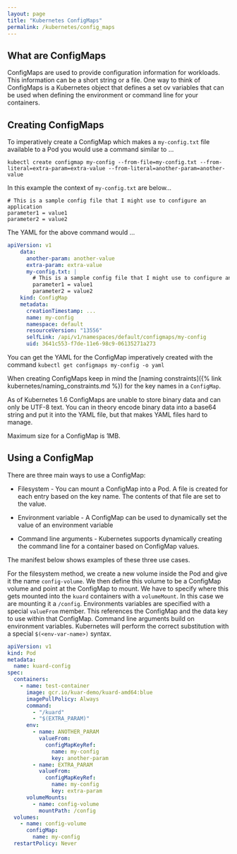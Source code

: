 ```yaml
---
layout: page
title: "Kubernetes ConfigMaps"
permalink: /kubernetes/config_maps
---
```


## What are ConfigMaps

ConfigMaps are used to provide configuration information for workloads. This information can be a short string or a file. One way to think of ConfigMaps is a Kubernetes object that defines a set ov variables that can be used when defining the environment or command line for your containers.

## Creating ConfigMaps

To imperatively create a ConfigMap which makes a `my-config.txt` file available to a Pod you would use a command similar to ...

`kubectl create configmap my-config --from-file=my-config.txt --from-literal=extra-param=extra-value --from-literal=another-param=another-value`

In this example the context of `my-config.txt` are below...

```text
# This is a sample config file that I might use to configure an application
parameter1 = value1
parameter2 = value2
```

The YAML for the above command would ...

```yaml
apiVersion: v1
    data:
      another-param: another-value
      extra-param: extra-value
      my-config.txt: |
        # This is a sample config file that I might use to configure an application
        parameter1 = value1
        parameter2 = value2
    kind: ConfigMap
    metadata:
      creationTimestamp: ...
      name: my-config
      namespace: default
      resourceVersion: "13556"
      selfLink: /api/v1/namespaces/default/configmaps/my-config
      uid: 3641c553-f7de-11e6-98c9-06135271a273
```

You can get the YAML for the ConfigMap imperatively created with the command `kubectl get configmaps my-config -o yaml`

When creating ConfigMaps keep in mind the [naming constraints]({% link kubernetes/naming_constraints.md %}) for the key names in a `ConfigMap`.

As of Kubernetes 1.6 ConfigMaps are unable to store binary data and can only be UTF-8 text. You can in theory encode binary data into a base64 string and put it into the YAML file, but that makes YAML files hard to manage.

Maximum size for a ConfigMap is 1MB.

## Using a ConfigMap

There are three main ways to use a ConfigMap:

* Filesystem - You can mount a ConfigMap into a Pod. A file is created for each entry based on the key name. The contents of that file are set to the value.

* Environment variable - A ConfigMap can be used to dynamically set the value of an environment variable

* Command line arguments - Kubernetes supports dynamically creating the command line for a container based on ConfigMap values.

The manifest below shows examples of these three use cases.

For the filesystem method, we create a new volume inside the Pod and give it the name `config-volume`. We then define this volume to be a ConfigMap volume and point at the ConfigMap to mount. We have to specify where this gets mounted into the `kuard` containers with a `volumeMount`. In this case we are mounting it a `/config`. Environments variables are specified with a special `valueFrom` member. This references the ConfigMap and the data key to use within that ConfigMap. Command line arguments build on environment variables. Kubernetes will perform the correct substitution with a special `$(<env-var-name>)` syntax.

```yaml
apiVersion: v1
kind: Pod
metadata:
  name: kuard-config
spec:
  containers:
    - name: test-container
      image: gcr.io/kuar-demo/kuard-amd64:blue
      imagePullPolicy: Always
      command:
        - "/kuard"
        - "$(EXTRA_PARAM)"
      env:
        - name: ANOTHER_PARAM
          valueFrom:
            configMapKeyRef:
              name: my-config
              key: another-param
        - name: EXTRA_PARAM
          valueFrom:
            configMapKeyRef:
              name: my-config
              key: extra-param
      volumeMounts:
        - name: config-volume
          mountPath: /config
  volumes:
    - name: config-volume
      configMap:
        name: my-config
  restartPolicy: Never
```
